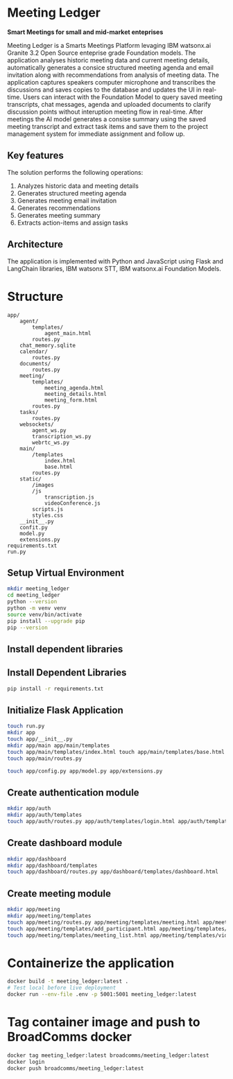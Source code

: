 # Meeting Ledger
**Smart Meetings for small and mid-market enteprises**

Meeting Ledger is a Smarts Meetings Platform levaging IBM watsonx.ai Granite 3.2 Open Source enteprise grade Foundation models. The application analyses historic meeting data and current meeting details, automatically generates a consice structured meeting agenda and email invitation along with recommendations from analysis of meeting data. The application captures speakers computer microphone and transcribes the discussions and saves copies to the database and updates the UI in real-time. Users can interact with the Foundation Model to query saved meeting transcripts, chat messages, agenda and uploaded documents to clarify discussion points without interuption meeting flow in real-time. After meetings the AI model generates a consise summary using the saved meeting transcript and extract task items and save them to the project management system for immediate assignment and follow up.

## Key features
The solution performs the following operations:
1. Analyzes historic data and meeting details
2. Generates structured meeting agenda
3. Generates meeting email invitation
4. Generates recommendations
5. Generates meeting summary
6. Extracts action-items and assign tasks



## Architecture
The application is implemented with Python and JavaScript using Flask and LangChain libraries, IBM watsonx STT, IBM watsonx.ai Foundation Models.


# Structure
```
app/
    agent/
        templates/
            agent_main.html
        routes.py
    chat_memory.sqlite
    calendar/
        routes.py
    documents/
        routes.py
    meeting/
        templates/
            meeting_agenda.html
            meeting_details.html
            meeting_form.html
        routes.py
    tasks/
        routes.py
    websockets/
        agent_ws.py
        transcription_ws.py
        webrtc_ws.py
    main/
        /templates
            index.html
            base.html
        routes.py
    static/
        /images
        /js
            transcription.js
            videoConference.js
        scripts.js
        styles.css
    __init__.py
    confit.py
    model.py
    extensions.py
requirements.txt
run.py
```

## Setup Virtual Environment
```sh
mkdir meeting_ledger
cd meeting_ledger
python --version
python -m venv venv
source venv/bin/activate
pip install --upgrade pip
pip --version
```

## Install dependent libraries

## Install Dependent Libraries
```sh
pip install -r requirements.txt
```
## Initialize Flask Application
```sh
touch run.py
mkdir app
touch app/__init__.py
mkdir app/main app/main/templates
touch app/main/templates/index.html touch app/main/templates/base.html 
touch app/main/routes.py

touch app/config.py app/model.py app/extensions.py
```

## Create authentication module
```sh
mkdir app/auth
mkdir app/auth/templates
touch app/auth/routes.py app/auth/templates/login.html app/auth/templates/register.html app/auth/templates/change_password.html
```

## Create dashboard module
```sh
mkdir app/dashboard
mkdir app/dashboard/templates
touch app/dashboard/routes.py app/dashboard/templates/dashboard.html
```

## Create meeting module
```sh
mkdir app/meeting
mkdir app/meeting/templates
touch app/meeting/routes.py app/meeting/templates/meeting.html app/meeting/templates/meeting_agenda.html app/meeting/templates/meeting_details.html
touch app/meeting/templates/add_participant.html app/meeting/templates/live_chat.html app/meeting/templates/meeting_form.html
touch app/meeting/templates/meeting_list.html app/meeting/templates/video_conference.html
```

# Containerize the application
```sh
docker build -t meeting_ledger:latest .
# Test local before live deployment
docker run --env-file .env -p 5001:5001 meeting_ledger:latest
```

# Tag container image and push to BroadComms docker
```sh
docker tag meeting_ledger:latest broadcomms/meeting_ledger:latest
docker login 
docker push broadcomms/meeting_ledger:latest
```